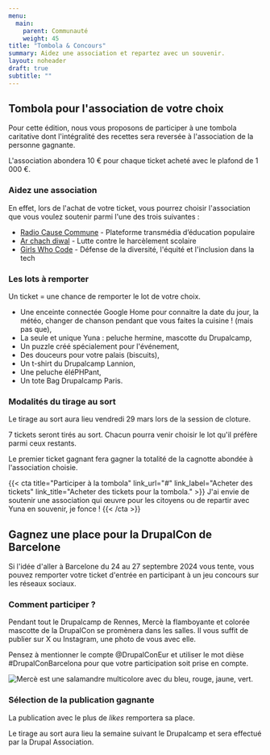 ```yaml
---
menu:
  main:
    parent: Communauté
    weight: 45
title: "Tombola & Concours"
summary: Aidez une association et repartez avec un souvenir.
layout: noheader
draft: true
subtitle: ""
---
```


## Tombola pour l'association de votre choix

Pour cette édition, nous vous proposons de participer à une tombola caritative dont l'intégralité des recettes sera reversée à l'association de la personne gagnante.

L'association abondera 10 € pour chaque ticket acheté avec le plafond de 1 000 €.

### Aidez une association

En effet, lors de l'achat de votre ticket, vous pourrez choisir l'association que vous voulez soutenir parmi l'une des trois suivantes :

- [Radio Cause Commune](https://cause-commune.fm/) - Plateforme transmédia d’éducation populaire
- [Ar chach diwal](https://www.facebook.com/profile.php?id=100065016510820&locale=fr_FR) - Lutte contre le harcèlement scolaire
- [Girls Who Code](https://girlswhocode.com/) - Défense de la diversité, l'équité et l'inclusion dans la tech

### Les lots à remporter

Un ticket = une chance de remporter le lot de votre choix.

- Une enceinte connectée Google Home pour connaitre la date du jour, la météo, changer de chanson pendant que vous faites la cuisine ! (mais pas que),
- La seule et unique Yuna : peluche hermine, mascotte du Drupalcamp,
- Un puzzle créé spécialement pour l'événement,
- Des douceurs pour votre palais (biscuits),
- Un t-shirt du Drupalcamp Lannion,
- Une peluche éléPHPant,
- Un tote Bag Drupalcamp Paris.

### Modalités du tirage au sort

Le tirage au sort aura lieu vendredi 29 mars lors de la session de cloture.

7 tickets seront tirés au sort. Chacun pourra venir choisir le lot qu'il préfère parmi ceux restants.  

Le premier ticket gagnant fera gagner la totalité de la cagnotte abondée à l'association choisie.

{{< cta
title="Participer à la tombola"
link_url="#"
link_label="Acheter des tickets"
link_title="Acheter des tickets pour la tombola." >}}
J'ai envie de soutenir une association qui œuvre pour les citoyens ou de repartir avec Yuna en souvenir, je fonce !
{{< /cta >}}

## Gagnez une place pour la DrupalCon de Barcelone

Si l'idée d'aller à Barcelone du 24 au 27 septembre 2024 vous tente, vous pouvez remporter votre ticket d'entrée en participant à un jeu concours sur les réseaux sociaux.

### Comment participer ?

Pendant tout le Drupalcamp de Rennes, Mercè la flamboyante et colorée mascotte de la DrupalCon se promènera dans les salles. Il vous suffit de publier sur X ou Instagram, une photo de vous avec elle.

Pensez à mentionner le compte @DrupalConEur et utiliser le mot dièse #DrupalConBarcelona pour que votre participation soit prise en compte.

![Mercè est une salamandre multicolore avec du bleu, rouge, jaune, vert.](/communaute/img.png "Mercè")


### Sélection de la publication gagnante

La publication avec le plus de _likes_ remportera sa place. 

Le tirage au sort aura lieu la semaine suivant le Drupalcamp et sera effectué par la Drupal Association.
